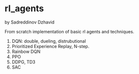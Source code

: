 # rl_agents
by Sadreddinov Dzhavid

From scratch implementation of basic rl agents and techniques.

1. DQN: double, dueling, distrubutional
2. Prioritized Experience Replay, N-step.
3. Rainbow DQN
4. PPO
5. DDPG, TD3
6. SAC
